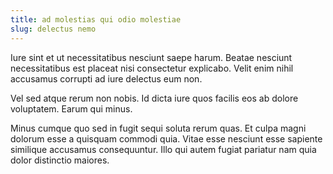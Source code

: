 ```yaml
---
title: ad molestias qui odio molestiae
slug: delectus nemo
---
```


Iure sint et ut necessitatibus nesciunt saepe harum. Beatae nesciunt necessitatibus est placeat nisi consectetur explicabo. Velit enim nihil accusamus corrupti ad iure delectus eum non.

Vel sed atque rerum non nobis. Id dicta iure quos facilis eos ab dolore voluptatem. Earum qui minus.

Minus cumque quo sed in fugit sequi soluta rerum quas. Et culpa magni dolorum esse a quisquam commodi quia. Vitae esse nesciunt esse sapiente similique accusamus consequuntur. Illo qui autem fugiat pariatur nam quia dolor distinctio maiores.
